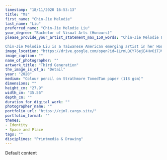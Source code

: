 ```yaml
---
timestamp: "18/11/2020 16:53:13"
title: "Ms"
first_name: "Chin-Jie Melodie"
last_name: "Liu"
preferred_name: "Chin-Jie Melodie Liu"
your_degree: "Bachelor of Visual Arts (Honours)"
please_provide_your_artist_statement_max_150_words: "Chin-Jie Melodie Liu investigates contrasting Taiwanese identities through a multidisciplinary visual arts practice. This project documents Liu’s journey of understanding her own identity as a Taiwanese woman of mixed heritage through reinterpreting objects and archival material. In examining archival material, Liu further seeks to reveal the layered narratives that co-exist in contemporary Taiwanese society. 

Chin-Jie Melodie Liu is a Taiwanese American emerging artist in her Honours year for Bachelor of Visual Arts under Printmedia and Drawing at the Australian National University (ANU). Through the School of Art & Design exchange program, Liu studied at the École nationale supérieure des beaux-arts in Paris, France, and was the recipient of the 2019 Westende Travel Grant. She also holds a Bachelor of Arts from ANU with a major in French Culture and Language and minor in International Relations."
image_location: "https://drive.google.com/open?id=1LrmLQCY76ejE4Hv6iTJVpvPpwE_C2cL7"
image_caption: ""
name_of_photographer: ""
artwork_title: "Third Generation"
the_image_is_of_a: "Detail"
year: "2020"
medium: "Colour pencil on Strathmore TonedTan paper (118 gsm)"
dimensions: ""
height_cm: "27.9"
width_cm: "35.56"
depth_cm: ""
duration_for_digital_work: ""
photographer_name: ""
portfolio_url: "https://cjml.cargo.site/"
portfolio_format: ""
themes:
- Identity
- Space and Place
tags: ""
disciplines: "Printmedia & Drawing"
---
```


Default content